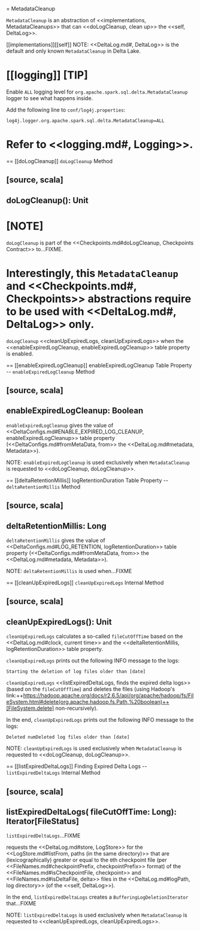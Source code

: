= MetadataCleanup

`MetadataCleanup` is an abstraction of <<implementations, MetadataCleanups>> that can <<doLogCleanup, clean up>> the <<self, DeltaLog>>.

[[implementations]][[self]]
NOTE: <<DeltaLog.md#, DeltaLog>> is the default and only known `MetadataCleanup` in Delta Lake.

[[logging]]
[TIP]
====
Enable `ALL` logging level for `org.apache.spark.sql.delta.MetadataCleanup` logger to see what happens inside.

Add the following line to `conf/log4j.properties`:

```
log4j.logger.org.apache.spark.sql.delta.MetadataCleanup=ALL
```

Refer to <<logging.md#, Logging>>.
====

== [[doLogCleanup]] `doLogCleanup` Method

[source, scala]
----
doLogCleanup(): Unit
----

[NOTE]
====
`doLogCleanup` is part of the <<Checkpoints.md#doLogCleanup, Checkpoints Contract>> to...FIXME.

Interestingly, this `MetadataCleanup` and <<Checkpoints.md#, Checkpoints>> abstractions require to be used with <<DeltaLog.md#, DeltaLog>> only.
====

`doLogCleanup` <<cleanUpExpiredLogs, cleanUpExpiredLogs>> when the <<enableExpiredLogCleanup, enableExpiredLogCleanup>> table property is enabled.

== [[enableExpiredLogCleanup]] enableExpiredLogCleanup Table Property -- `enableExpiredLogCleanup` Method

[source, scala]
----
enableExpiredLogCleanup: Boolean
----

`enableExpiredLogCleanup` gives the value of <<DeltaConfigs.md#ENABLE_EXPIRED_LOG_CLEANUP, enableExpiredLogCleanup>> table property (<<DeltaConfigs.md#fromMetaData, from>> the <<DeltaLog.md#metadata, Metadata>>).

NOTE: `enableExpiredLogCleanup` is used exclusively when `MetadataCleanup` is requested to <<doLogCleanup, doLogCleanup>>.

== [[deltaRetentionMillis]] logRetentionDuration Table Property -- `deltaRetentionMillis` Method

[source, scala]
----
deltaRetentionMillis: Long
----

`deltaRetentionMillis` gives the value of <<DeltaConfigs.md#LOG_RETENTION, logRetentionDuration>> table property (<<DeltaConfigs.md#fromMetaData, from>> the <<DeltaLog.md#metadata, Metadata>>).

NOTE: `deltaRetentionMillis` is used when...FIXME

== [[cleanUpExpiredLogs]] `cleanUpExpiredLogs` Internal Method

[source, scala]
----
cleanUpExpiredLogs(): Unit
----

`cleanUpExpiredLogs` calculates a so-called `fileCutOffTime` based on the <<DeltaLog.md#clock, current time>> and the <<deltaRetentionMillis, logRetentionDuration>> table property.

`cleanUpExpiredLogs` prints out the following INFO message to the logs:

```
Starting the deletion of log files older than [date]
```

`cleanUpExpiredLogs` <<listExpiredDeltaLogs, finds the expired delta logs>> (based on the `fileCutOffTime`) and deletes the files (using Hadoop's link:++https://hadoop.apache.org/docs/r2.6.5/api/org/apache/hadoop/fs/FileSystem.html#delete(org.apache.hadoop.fs.Path,%20boolean)++[FileSystem.delete] non-recursively).

In the end, `cleanUpExpiredLogs` prints out the following INFO message to the logs:

```
Deleted numDeleted log files older than [date]
```

NOTE: `cleanUpExpiredLogs` is used exclusively when `MetadataCleanup` is requested to <<doLogCleanup, doLogCleanup>>.

== [[listExpiredDeltaLogs]] Finding Expired Delta Logs -- `listExpiredDeltaLogs` Internal Method

[source, scala]
----
listExpiredDeltaLogs(
  fileCutOffTime: Long): Iterator[FileStatus]
----

`listExpiredDeltaLogs`...FIXME

requests the <<DeltaLog.md#store, LogStore>> for the <<LogStore.md#listFrom, paths (in the same directory)>> that are (lexicographically) greater or equal to the ``0``th checkpoint file (per <<FileNames.md#checkpointPrefix, checkpointPrefix>> format) of the <<FileNames.md#isCheckpointFile, checkpoint>> and <<FileNames.md#isDeltaFile, delta>> files in the <<DeltaLog.md#logPath, log directory>> (of the <<self, DeltaLog>>).

In the end, `listExpiredDeltaLogs` creates a `BufferingLogDeletionIterator` that...FIXME

NOTE: `listExpiredDeltaLogs` is used exclusively when `MetadataCleanup` is requested to <<cleanUpExpiredLogs, cleanUpExpiredLogs>>.
